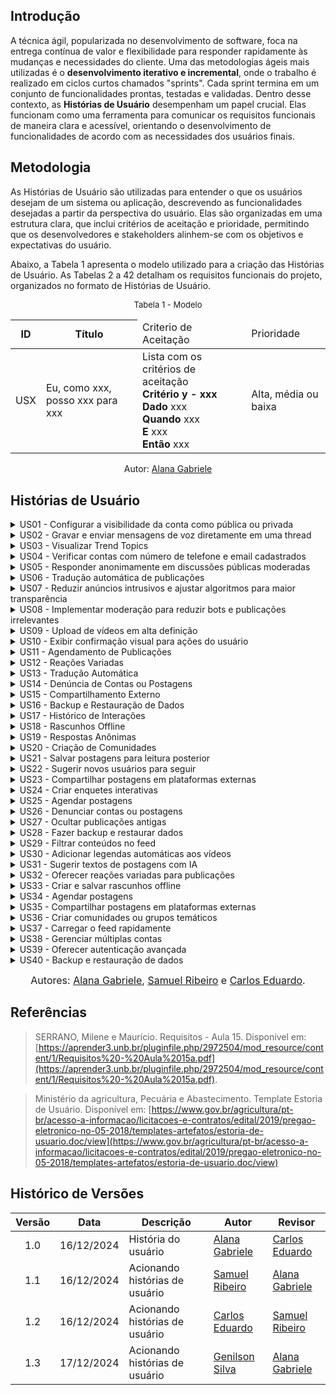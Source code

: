 ## Introdução

A técnica ágil, popularizada no desenvolvimento de software, foca na entrega contínua de valor e flexibilidade para responder rapidamente às mudanças e necessidades do cliente. Uma das metodologias ágeis mais utilizadas é o **desenvolvimento iterativo e incremental**, onde o trabalho é realizado em ciclos curtos chamados "sprints". Cada sprint termina em um conjunto de funcionalidades prontas, testadas e validadas. Dentro desse contexto, as **Histórias de Usuário** desempenham um papel crucial. Elas funcionam como uma ferramenta para comunicar os requisitos funcionais de maneira clara e acessível, orientando o desenvolvimento de funcionalidades de acordo com as necessidades dos usuários finais.

## Metodologia

As Histórias de Usuário são utilizadas para entender o que os usuários desejam de um sistema ou aplicação, descrevendo as funcionalidades desejadas a partir da perspectiva do usuário. Elas são organizadas em uma estrutura clara, que inclui critérios de aceitação e prioridade, permitindo que os desenvolvedores e stakeholders alinhem-se com os objetivos e expectativas do usuário.

Abaixo, a Tabela 1 apresenta o modelo utilizado para a criação das Histórias de Usuário. As Tabelas 2 a 42 detalham os requisitos funcionais do projeto, organizados no formato de Histórias de Usuário.

<font size="2"><p style="text-align: center">Tabela 1 - Modelo </p></font>

<table>
  <thead>
    <tr>
      <th>ID</th>
      <th>Título</th>
 <td>Criterio de Aceitação</td>
 <td>Prioridade</td>
    </tr>
  </thead>
  <tbody>
    <tr>
      <td>USX</td>
      <td>Eu, como xxx, posso xxx para xxx</td>
       <td> Lista com os critérios de aceitação <br>
       <b> Critério y - xxx </b> <br>
        <b>Dado</b> xxx <br>
         <b>Quando</b> xxx <br> 
         <b>E</b> xxx<br>
        <b> Então</b> xxx
      </td>
      <td>Alta, média ou baixa</td>
    </tr>
  </tbody>
</table>

<p style="text-align: center; font-size: 14px;">
    Autor: <a href="https://github.com/alanagabriele" target="_blank">Alana Gabriele</a>
  </p>

## Histórias de Usuário

<details>
  <summary>US01 - Configurar a visibilidade da conta como pública ou privada</summary>

  <div style="text-align: center;">
    <p><strong>Tabela 2 - Configurar visibilidade</strong></p>
  </div>

  <table>
    <thead>
      <tr>
        <th>ID</th>
        <th>Título</th>
        <th>Critérios de Aceitação</th>
        <th>Prioridade</th>
      </tr>
    </thead>
    <tbody>
      <tr>
        <td>US01</td>
        <td>Eu, como usuário, posso configurar a visibilidade da minha conta como pública ou privada para controlar quem pode ver minhas publicações.</td>
        <td>
          <b>Critério 1 - Configuração de Visibilidade</b> <br>
          <b>Dado</b> que sou um usuário, <br>
          <b>Quando</b> eu acessar as configurações da conta, <br>
          <b>E</b> selecionar a opção de visibilidade, <br>
          <b>Então</b> minha conta deve ser marcada como pública ou privada com base na minha escolha. <br><br>
          <b>Critério 2 - Indicação Visual</b> <br>
          <b>Dado</b> que a visibilidade da minha conta está configurada como privada, <br>
          <b>Quando</b> outro usuário tentar acessar meu perfil, <br>
          <b>Então</b> ele deve visualizar uma mensagem indicando que o perfil é privado.
        </td>
        <td></td>
      </tr>
    </tbody>
  </table>

  <p style="text-align: center;">Autor - <a href="https://github.com/alanagabriele">Alana Gabriele</a></p>

</details>

<details>
  <summary>US02 - Gravar e enviar mensagens de voz diretamente em uma thread</summary>

  <div style="text-align: center;">
    <p><strong>Tabela 3 - Mensagens de voz</strong></p>
  </div>

  <table>
    <thead>
      <tr>
        <th>ID</th>
        <th>Título</th>
        <th>Critérios de Aceitação</th>
        <th>Prioridade</th>
      </tr>
    </thead>
    <tbody>
      <tr>
        <td>US02</td>
        <td>Eu, como usuário, posso gravar e enviar mensagens de voz diretamente em uma postagem ou como resposta a um comentário para compartilhar ideias rapidamente.</td>
        <td>
          <b>Critério 1 - Gravação de Voz</b> <br>
          <b>Dado</b> que sou um usuário, <br>
          <b>Quando</b> eu acessar uma thread ou comentário, <br>
          <b>E</b> clicar no botão de gravação, <br>
          <b>Então</b> o sistema deve iniciar a gravação de uma mensagem de voz. <br><br>
          <b>Critério 2 - Envio de Voz</b> <br>
          <b>Dado</b> que gravei uma mensagem de voz, <br>
          <b>Quando</b> eu clicar no botão de envio, <br>
          <b>Então</b> a mensagem de voz deve ser anexada à postagem ou ao comentário correspondente.
        </td>
        <td></td>
      </tr>
    </tbody>
  </table>

  <p style="text-align: center;">Autor - <a href="https://github.com/alanagabriele">Alana Gabriele</a></p>

</details>

<details>
  <summary>US03 - Visualizar Trend Topics</summary>

  <div style="text-align: center;">
    <p><strong>Tabela 4 - Trend Topics</strong></p>
  </div>

  <table>
    <thead>
      <tr>
        <th>ID</th>
        <th>Título</th>
        <th>Critérios de Aceitação</th>
        <th>Prioridade</th>
      </tr>
    </thead>
    <tbody>
      <tr>
        <td>US03</td>
        <td>Eu, como usuário, posso visualizar os assuntos mais discutidos em uma lista de Trend Topics para identificar rapidamente tópicos populares.</td>
        <td>
          <b>Critério 1 - Exibição de Tendências</b> <br>
          <b>Dado</b> que existem tópicos populares no sistema, <br>
          <b>Quando</b> eu acessar a página inicial, <br>
          <b>Então</b> devo visualizar uma lista com os Trend Topics atualizados. <br><br>
          <b>Critério 2 - Atualização em Tempo Real</b> <br>
          <b>Dado</b> que um novo tópico se torna popular, <br>
          <b>Quando</b> ele atingir o volume necessário, <br>
          <b>Então</b> ele deve ser incluído automaticamente na lista de tendências.
        </td>
        <td></td>
      </tr>
    </tbody>
  </table>

  <p style="text-align: center;">Autor - <a href="https://github.com/alanagabriele">Alana Gabriele</a></p>

</details>

<details>
  <summary>US04 - Verificar contas com número de telefone e email cadastrados</summary>

  <div style="text-align: center;">
    <p><strong>Tabela 5 - Verificação de contas</strong></p>
  </div>

  <table>
    <thead>
      <tr>
        <th>ID</th>
        <th>Título</th>
        <th>Critérios de Aceitação</th>
        <th>Prioridade</th>
      </tr>
    </thead>
    <tbody>
      <tr>
        <td>US04</td>
        <td>Eu, como usuário, posso verificar minha conta com número de telefone e email cadastrados para aumentar a segurança do meu perfil.</td>
        <td>
          <b>Critério 1 - Verificação de Telefone</b> <br>
          <b>Dado</b> que sou um usuário, <br>
          <b>Quando</b> eu informar meu número de telefone, <br>
          <b>E</b> receber um código de verificação, <br>
          <b>Então</b> devo conseguir validar minha conta inserindo o código corretamente. <br><br>
          <b>Critério 2 - Verificação de Email</b> <br>
          <b>Dado</b> que sou um usuário, <br>
          <b>Quando</b> eu informar meu email, <br>
          <b>E</b> receber um código de verificação, <br>
          <b>Então</b> devo conseguir validar minha conta inserindo o código corretamente.
        </td>
        <td></td>
      </tr>
    </tbody>
  </table>

  <p style="text-align: center;">Autor - <a href="https://github.com/alanagabriele">Alana Gabriele</a></p>

</details>

<details>
  <summary>US05 - Responder anonimamente em discussões públicas moderadas</summary>

  <div style="text-align: center;">
    <p><strong>Tabela 6 - Respostas Anônimas</strong></p>
  </div>

  <table>
    <thead>
      <tr>
        <th>ID</th>
        <th>Título</th>
        <th>Critérios de Aceitação</th>
        <th>Prioridade</th>
      </tr>
    </thead>
    <tbody>
      <tr>
        <td>US05</td>
        <td>Eu, como usuário, posso responder anonimamente em discussões públicas moderadas para compartilhar opiniões sem revelar minha identidade.</td>
        <td>
          <b>Critério 1 - Resposta Anônima</b> <br>
          <b>Dado</b> que estou participando de uma discussão pública moderada, <br>
          <b>Quando</b> eu optar por responder anonimamente, <br>
          <b>Então</b> minha resposta deve ser exibida sem associar meu perfil ao conteúdo publicado. <br><br>
          <b>Critério 2 - Moderação de Respostas</b> <br>
          <b>Dado</b> que respondi anonimamente, <br>
          <b>Quando</b> minha resposta for publicada, <br>
          <b>Então</b> ela deve passar por moderação antes de ser exibida publicamente.
        </td>
        <td></td>
      </tr>
    </tbody>
  </table>

  <p style="text-align: center;">Autor - <a href="https://github.com/alanagabriele">Alana Gabriele</a></p>

</details>

<details>
  <summary>US06 - Tradução automática de publicações</summary>

  <div style="text-align: center;">
    <p><strong>Tabela 7 - Tradução Automática</strong></p>
  </div>

  <table>
    <thead>
      <tr>
        <th>ID</th>
        <th>Título</th>
        <th>Critérios de Aceitação</th>
        <th>Prioridade</th>
      </tr>
    </thead>
    <tbody>
      <tr>
        <td>US06</td>
        <td>Eu, como usuário, posso traduzir automaticamente publicações para meu idioma preferido para entender conteúdos em outros idiomas.</td>
        <td>
          <b>Critério 1 - Tradução Automática</b> <br>
          <b>Dado</b> que sou um usuário, <br>
          <b>Quando</b> eu acessar uma publicação em outro idioma, <br>
          <b>E</b> clicar no botão de traduzir, <br>
          <b>Então</b> o sistema deve exibir a publicação traduzida no idioma configurado.
        </td>
        <td></td>
      </tr>
    </tbody>
  </table>

  <p style="text-align: center;">Autor - <a href="https://github.com/alanagabriele">Alana Gabriele</a></p>

</details>

<details>
  <summary>US07 - Reduzir anúncios intrusivos e ajustar algoritmos para maior transparência</summary>

  <div style="text-align: center;">
    <p><strong>Tabela 8 - Anúncios e Algoritmos</strong></p>
  </div>

  <table>
    <thead>
      <tr>
        <th>ID</th>
        <th>Título</th>
        <th>Critérios de Aceitação</th>
        <th>Prioridade</th>
      </tr>
    </thead>
    <tbody>
      <tr>
        <td>US07</td>
        <td>Eu, como usuário, desejo que os anúncios sejam menos intrusivos e os algoritmos mais transparentes para melhorar minha experiência.</td>
        <td>
          <b>Critério 1 - Redução de Anúncios</b> <br>
          <b>Dado</b> que sou um usuário, <br>
          <b>Quando</b> eu navegar pelo feed, <br>
          <b>Então</b> devo visualizar anúncios em menor frequência e com menor impacto visual. <br><br>
          <b>Critério 2 - Algoritmos Transparentes</b> <br>
          <b>Dado</b> que sou um usuário, <br>
          <b>Quando</b> eu interagir com publicações, <br>
          <b>Então</b> devo ser informado de como minha interação influencia as recomendações futuras.
        </td>
        <td></td>
      </tr>
    </tbody>
  </table>

  <p style="text-align: center;">Autor - <a href="https://github.com/alanagabriele">Alana Gabriele</a></p>

</details>

<details>
  <summary>US08 - Implementar moderação para reduzir bots e publicações irrelevantes</summary>

  <div style="text-align: center;">
    <p><strong>Tabela 9 - Moderação de Bots e Conteúdo</strong></p>
  </div>

  <table>
    <thead>
      <tr>
        <th>ID</th>
        <th>Título</th>
        <th>Critérios de Aceitação</th>
        <th>Prioridade</th>
      </tr>
    </thead>
    <tbody>
      <tr>
        <td>US08</td>
        <td>Eu, como administrador, posso moderar publicações para reduzir bots e publicações irrelevantes.</td>
        <td>
          <b>Critério 1 - Detecção de Bots</b> <br>
          <b>Dado</b> que sou administrador, <br>
          <b>Quando</b> eu identificar contas com comportamento suspeito, <br>
          <b>Então</b> devo ter ferramentas para revisar e excluir essas contas. <br><br>
          <b>Critério 2 - Moderação de Conteúdo</b> <br>
          <b>Dado</b> que sou administrador, <br>
          <b>Quando</b> eu revisar publicações, <br>
          <b>Então</b> devo poder marcar conteúdos irrelevantes para remoção ou revisão.
        </td>
        <td></td>
      </tr>
    </tbody>
  </table>

  <p style="text-align: center;">Autor - <a href="https://github.com/alanagabriele">Alana Gabriele</a></p>

</details>

<details>
  <summary>US09 - Upload de vídeos em alta definição</summary>

  <div style="text-align: center;">
    <p><strong>Tabela 10 - Upload de Vídeos</strong></p>
  </div>

  <table>
    <thead>
      <tr>
        <th>ID</th>
        <th>Título</th>
        <th>Critérios de Aceitação</th>
        <th>Prioridade</th>
      </tr>
    </thead>
    <tbody>
      <tr>
        <td>US09</td>
        <td>Eu, como usuário, posso fazer upload de vídeos em alta definição para compartilhar conteúdos de qualidade.</td>
        <td>
          <b>Critério 1 - Upload de Vídeos</b> <br>
          <b>Dado</b> que sou um usuário, <br>
          <b>Quando</b> eu clicar no botão de upload de vídeo, <br>
          <b>Então</b> devo conseguir selecionar e enviar vídeos em alta definição para o sistema. <br><br>
          <b>Critério 2 - Qualidade do Vídeo</b> <br>
          <b>Dado</b> que enviei um vídeo, <br>
          <b>Quando</b> ele for reproduzido no sistema, <br>
          <b>Então</b> a qualidade original do vídeo deve ser mantida.
        </td>
        <td></td>
      </tr>
    </tbody>
  </table>

  <p style="text-align: center;">Autor - <a href="https://github.com/alanagabriele">Alana Gabriele</a></p>

</details>

<details>
  <summary>US10 - Exibir confirmação visual para ações do usuário</summary>

  <div style="text-align: center;">
    <p><strong>Tabela 11 - Confirmação Visual</strong></p>
  </div>

  <table>
    <thead>
      <tr>
        <th>ID</th>
        <th>Título</th>
        <th>Critérios de Aceitação</th>
        <th>Prioridade</th>
      </tr>
    </thead>
    <tbody>
      <tr>
        <td>US11</td>
        <td>Eu, como usuário, quero visualizar uma confirmação visual ao interagir com uma postagem para ter certeza de que minha ação foi concluída.</td>
        <td>
          <b>Critério 1 - Confirmação de Curtir</b> <br>
          <b>Dado</b> que sou um usuário, <br>
          <b>Quando</b> eu clicar no botão de curtir em uma publicação, <br>
          <b>Então</b> o sistema deve exibir uma animação de preenchimento do ícone de curtida. <br><br>
          <b>Critério 2 - Confirmação de Salvar</b> <br>
          <b>Dado</b> que sou um usuário, <br>
          <b>Quando</b> eu clicar no botão de salvar uma publicação, <br>
          <b>Então</b> o sistema deve exibir um alerta de sucesso informando que o conteúdo foi salvo. <br><br>
          <b>Critério 3 - Confirmação de Compartilhar</b> <br>
          <b>Dado</b> que sou um usuário, <br>
          <b>Quando</b> eu clicar no botão de compartilhar uma publicação, <br>
          <b>Então</b> o sistema deve exibir uma mensagem indicando que o link ou conteúdo foi copiado ou enviado.
        </td>
        <td></td>
      </tr>
    </tbody>
  </table>

  <p style="text-align: center;">Autor - <a href="https://github.com/alanagabriele">Alana Gabriele</a></p>

</details>

<details>
  <summary>US11 - Agendamento de Publicações</summary>

  <div style="text-align: center;">
    <p><strong>Tabela 12 - Agendamento de Publicações</strong></p>
  </div>

  <table>
    <thead>
      <tr>
        <th>ID</th>
        <th>Título</th>
        <th>Critérios de Aceitação</th>
        <th>Prioridade</th>
      </tr>
    </thead>
    <tbody>
      <tr>
        <td>RF01</td>
        <td>Eu, como usuário, posso agendar publicações para horários futuros.</td>
        <td>
          <b>Critério 1 - Agendamento de Publicações</b> <br>
          <b>Dado</b> que sou um usuário, <br>
          <b>Quando</b> eu criar uma postagem e escolher uma data e horário futuros, <br>
          <b>Então</b> o sistema deve agendar a publicação.
        </td>
        <td></td>
      </tr>
    </tbody>
  </table>

  <p style="text-align: center;">Autor - <a href="https://github.com/SamuelRicosta" target="_blank">Samuel Ribeiro </a></p>

</details>

<details>
  <summary>US12 - Reações Variadas</summary>

  <div style="text-align: center;">
    <p><strong>Tabela 13 - Reações Variadas</strong></p>
  </div>

  <table>
    <thead>
      <tr>
        <th>ID</th>
        <th>Título</th>
        <th>Critérios de Aceitação</th>
        <th>Prioridade</th>
      </tr>
    </thead>
    <tbody>
      <tr>
        <td>RF02</td>
        <td>Eu, como usuário, posso reagir às publicações com opções variadas além de "curtir".</td>
        <td>
          <b>Critério 1 - Reações Variadas</b> <br>
          <b>Dado</b> que sou um usuário, <br>
          <b>Quando</b> eu visualizar uma publicação, <br>
          <b>Então</b> devo poder escolher entre várias opções de reação (ex.: "adorar", "haha").
        </td>
        <td></td>
      </tr>
    </tbody>
  </table>

  <p style="text-align: center;">Autor - <a href="https://github.com/SamuelRicosta" target="_blank">Samuel Ribeiro </a></p>

</details>

<details>
  <summary>US13 - Tradução Automática</summary>

  <div style="text-align: center;">
    <p><strong>Tabela 14 - Tradução Automática</strong></p>
  </div>

  <table>
    <thead>
      <tr>
        <th>ID</th>
        <th>Título</th>
        <th>Critérios de Aceitação</th>
        <th>Prioridade</th>
      </tr>
    </thead>
    <tbody>
      <tr>
        <td>US13</td>
        <td>Eu, como usuário, posso traduzir automaticamente publicações para meu idioma preferido.</td>
        <td>
          <b>Critério 1 - Tradução Automática</b> <br>
          <b>Dado</b> que sou um usuário, <br>
          <b>Quando</b> eu visualizar uma publicação em outro idioma, <br>
          <b>Então</b> devo poder traduzir para meu idioma preferido.
        </td>
        <td></td>
      </tr>
    </tbody>
  </table>

  <p style="text-align: center;">Autor - <a href="https://github.com/SamuelRicosta" target="_blank">Samuel Ribeiro </a></p>

</details>

<details>
  <summary>US14 - Denúncia de Contas ou Postagens</summary>

  <div style="text-align: center;">
    <p><strong>Tabela 15 - Denúncia de Contas ou Postagens</strong></p>
  </div>

  <table>
    <thead>
      <tr>
        <th>ID</th>
        <th>Título</th>
        <th>Critérios de Aceitação</th>
        <th>Prioridade</th>
      </tr>
    </thead>
    <tbody>
      <tr>
        <td>US14</td>
        <td>Eu, como usuário, posso denunciar contas ou postagens que violem as regras da plataforma.</td>
        <td>
          <b>Critério 1 - Denúncia de Postagens</b> <br>
          <b>Dado</b> que sou um usuário, <br>
          <b>Quando</b> eu visualizar uma publicação inadequada, <br>
          <b>Então</b> devo poder denunciá-la.
        </td>
        <td>Alta</td>
      </tr>
      <tr>
        <td></td>
        <td>Critério 2 - Denúncia de Contas</td>
        <td>
          <b>Dado</b> que sou um usuário, <br>
          <b>Quando</b> acessar um perfil inadequado, <br>
          <b>Então</b> devo poder denunciá-lo.
        </td>
        <td></td>
      </tr>
    </tbody>
  </table>

  <p style="text-align: center;">Autor - <a href="https://github.com/SamuelRicosta" target="_blank">Samuel Ribeiro </a></p>

</details>

<details>
  <summary>US15 - Compartilhamento Externo</summary>

  <div style="text-align: center;">
    <p><strong>Tabela 16 - Compartilhamento Externo</strong></p>
  </div>

  <table>
    <thead>
      <tr>
        <th>ID</th>
        <th>Título</th>
        <th>Critérios de Aceitação</th>
        <th>Prioridade</th>
      </tr>
    </thead>
    <tbody>
      <tr>
        <td>US15</td>
        <td>Eu, como usuário, posso compartilhar postagens diretamente em plataformas externas.</td>
        <td>
          <b>Critério 1 - Compartilhamento Externo</b> <br>
          <b>Dado</b> que sou um usuário, <br>
          <b>Quando</b> eu clicar para compartilhar uma postagem, <br>
          <b>Então</b> devo ver opções de plataformas externas.
        </td>
        <td></td>
      </tr>
    </tbody>
  </table>

  <p style="text-align: center;">Autor - <a href="https://github.com/SamuelRicosta" target="_blank">Samuel Ribeiro </a></p>

</details>

<details>
  <summary>US16 - Backup e Restauração de Dados</summary>

  <div style="text-align: center;">
    <p><strong>Tabela 17 - Backup e Restauração de Dados</strong></p>
  </div>

  <table>
    <thead>
      <tr>
        <th>ID</th>
        <th>Título</th>
        <th>Critérios de Aceitação</th>
        <th>Prioridade</th>
      </tr>
    </thead>
    <tbody>
      <tr>
        <td>US16</td>
        <td>Eu, como usuário, posso fazer backup e restaurar meus dados (postagens e configurações).</td>
        <td>
          <b>Critério 1 - Backup de Dados</b> <br>
          <b>Dado</b> que sou um usuário, <br>
          <b>Quando</b> eu acessar as configurações, <br>
          <b>Então</b> devo poder criar um backup.
        </td>
        <td></td>
      </tr>
      <tr>
        <td></td>
        <td>Critério 2 - Restauração de Dados</td>
        <td>
          <b>Dado</b> que sou um usuário, <br>
          <b>Quando</b> acessar as configurações, <br>
          <b>Então</b> devo restaurar o backup.
        </td>
        <td></td>
      </tr>
    </tbody>
  </table>

  <p style="text-align: center;">Autor - <a href="https://github.com/SamuelRicosta" target="_blank">Samuel Ribeiro </a></p>

</details>

<details>
  <summary>US17 - Histórico de Interações</summary>

  <div style="text-align: center;">
    <p><strong>Tabela 18 - Histórico de Interações</strong></p>
  </div>

  <table>
    <thead>
      <tr>
        <th>ID</th>
        <th>Título</th>
        <th>Critérios de Aceitação</th>
        <th>Prioridade</th>
      </tr>
    </thead>
    <tbody>
      <tr>
        <td>US17</td>
        <td>Eu, como usuário, posso visualizar o histórico de interações com outros usuários.</td>
        <td>
          <b>Critério 1 - Histórico de Interações</b> <br>
          <b>Dado</b> que sou um usuário, <br>
          <b>Quando</b> eu acessar meu perfil, <br>
          <b>Então</b> devo poder ver o histórico de interações (mensagens, comentários, likes).
        </td>
        <td></td>
      </tr>
    </tbody>
  </table>

  <p style="text-align: center;">Autor - <a href="https://github.com/SamuelRicosta" target="_blank">Samuel Ribeiro </a></p>

</details>

<details>
  <summary>US18 - Rascunhos Offline</summary>

  <div style="text-align: center;">
    <p><strong>Tabela 19 - Rascunhos Offline</strong></p>
  </div>

  <table>
    <thead>
      <tr>
        <th>ID</th>
        <th>Título</th>
        <th>Critérios de Aceitação</th>
        <th>Prioridade</th>
      </tr>
    </thead>
    <tbody>
      <tr>
        <td>US18</td>
        <td>Eu, como usuário, posso criar e salvar rascunhos de postagens offline.</td>
        <td>
          <b>Critério 1 - Rascunhos Offline</b> <br>
          <b>Dado</b> que sou um usuário,<br> 
          <b>Quando</b> estiver offline, <br>
          <b>Então</b> devo criar e salvar rascunhos que poderão ser publicados quando online.
        </td>
        <td></td>
      </tr>
    </tbody>
  </table>

  <p style="text-align: center;">Autor - <a href="https://github.com/SamuelRicosta" target="_blank">Samuel Ribeiro </a></p>

</details>

<details>
  <summary>US19 - Respostas Anônimas</summary>

  <div style="text-align: center;">
    <p><strong>Tabela 20 - Respostas Anônimas</strong></p>
  </div>

  <table>
    <thead>
      <tr>
        <th>ID</th>
        <th>Título</th>
        <th>Critérios de Aceitação</th>
        <th>Prioridade</th>
      </tr>
    </thead>
    <tbody>
      <tr>
        <td>US19</td>
        <td>Eu, como usuário, posso responder anonimamente em discussões públicas moderadas.</td>
        <td>
          <b>Critério 1 - Respostas Anônimas</b> <br>
          <b>Dado</b> que sou um usuário,<br> 
          <b>Quando</b> estiver em uma discussão pública,<br> 
          <b>Então</b> devo responder anonimamente, visível apenas para moderadores.
        </td>
        <td></td>
      </tr>
    </tbody>
  </table>

  <p style="text-align: center;">Autor - <a href="https://github.com/SamuelRicosta" target="_blank">Samuel Ribeiro </a></p>

</details>

<details>
  <summary>US20 - Criação de Comunidades</summary>

  <div style="text-align: center;">
    <p><strong>Tabela 21 - Criação de Comunidades</strong></p>
  </div>

  <table>
    <thead>
      <tr>
        <th>ID</th>
        <th>Título</th>
        <th>Critérios de Aceitação</th>
        <th>Prioridade</th>
      </tr>
    </thead>
    <tbody>
      <tr>
        <td>US20</td>
        <td>Eu, como usuário, posso criar comunidades ou grupos temáticos dentro da plataforma.</td>
        <td>
          <b>Critério 1 - Criação de Comunidades</b> <br>
          <b>Dado</b> que sou um usuário,<br> 
          <b>Quando</b> desejar criar um grupo,<br> 
          <b>Então</b> devo configurar nome, descrição e regras da comunidade.
        </td>
        <td></td>
      </tr>
    </tbody>
  </table>

  <p style="text-align: center;">Autor - <a href="https://github.com/SamuelRicosta" target="_blank">Samuel Ribeiro </a></p>

</details>

<details>
  <summary>US21 - Salvar postagens para leitura posterior</summary>

  <div style="text-align: center;">
    <p><strong>Tabela 22 - Salvar postagens</strong></p>
  </div>

  <table>
    <thead>
      <tr>
        <th>ID</th>
        <th>Título</th>
        <th>Critérios de Aceitação</th>
        <th>Prioridade</th>
      </tr>
    </thead>
    <tbody>
      <tr>
        <td>US21</td>
        <td>Eu, como usuário, posso salvar postagens para leitura posterior em uma seção específica do meu perfil, para facilitar o acesso a conteúdos importantes.</td>
        <td>
          <b>Critério 1 - Botão de Salvar</b> <br>
          <b>Dado</b> que sou um usuário visualizando uma postagem, <br>
          <b>Quando</b> eu clicar no botão "Salvar", <br>
          <b>Então</b> a postagem deve ser adicionada à seção de "Salvos" no meu perfil. <br><br>
          <b>Critério 2 - Listagem no Perfil</b> <br>
          <b>Dado</b> que sou um usuário acessando a seção "Salvos", <br>
          <b>Quando</b> eu visualizar a lista, <br>
          <b>Então</b> todas as postagens salvas devem ser exibidas em ordem cronológica.
        </td>
        <td></td>
      </tr>
    </tbody>
  </table>

  <p style="text-align: center;">Autor - <a href="https://github.com/dudupaz">Carlos Eduardo</a></p>

</details>

<details>
  <summary>US22 - Sugerir novos usuários para seguir</summary>

  <div style="text-align: center;">
    <p><strong>Tabela 23 - Sugerir novos usuários</strong></p>
  </div>

  <table>
    <thead>
      <tr>
        <th>ID</th>
        <th>Título</th>
        <th>Critérios de Aceitação</th>
        <th>Prioridade</th>
      </tr>
    </thead>
    <tbody>
      <tr>
        <td>US22</td>
        <td>Eu, como usuário, desejo receber sugestões de novos usuários para seguir, baseadas nos meus interesses e interações, para expandir minha rede.</td>
        <td>
          <b>Critério 1 - Sugestões Personalizadas</b> <br>
          <b>Dado</b> que sou um usuário autenticado, <br>
          <b>Quando</b> acessar a aba de sugestões, <br>
          <b>Então</b> devo ver uma lista de usuários recomendados baseada nos meus interesses. <br><br>
          <b>Critério 2 - Interação com Sugestões</b> <br>
          <b>Dado</b> que estou visualizando as sugestões, <br>
          <b>Quando</b> clicar em "Seguir", <br>
          <b>Então</b> o usuário selecionado deve ser adicionado à minha lista de seguidos.
        </td>
        <td></td>
      </tr>
    </tbody>
  </table>

  <p style="text-align: center;">Autor - <a href="https://github.com/dudupaz">Carlos Eduardo</a></p>

</details>

<details>
  <summary>US23 - Compartilhar postagens em plataformas externas</summary>

  <div style="text-align: center;">
    <p><strong>Tabela 24 - Compartilhar postagens</strong></p>
  </div>

  <table>
    <thead>
      <tr>
        <th>ID</th>
        <th>Título</th>
        <th>Critérios de Aceitação</th>
        <th>Prioridade</th>
      </tr>
    </thead>
    <tbody>
      <tr>
        <td>US23</td>
        <td>Eu, como usuário, posso compartilhar postagens diretamente em plataformas externas, para aumentar o alcance do conteúdo.</td>
        <td>
          <b>Critério 1 - Opção de Compartilhar</b> <br>
          <b>Dado</b> que sou um usuário visualizando uma postagem, <br>
          <b>Quando</b> clicar no botão "Compartilhar", <br>
          <b>Então</b> deve abrir uma lista de plataformas externas disponíveis. <br><br>
          <b>Critério 2 - Confirmação de Compartilhamento</b> <br>
          <b>Dado</b> que selecionei uma plataforma externa, <br>
          <b>Quando</b> confirmar o compartilhamento, <br>
          <b>Então</b> o conteúdo deve ser publicado na plataforma selecionada.
        </td>
        <td></td>
      </tr>
    </tbody>
  </table>

  <p style="text-align: center;">Autor - <a href="https://github.com/dudupaz">Carlos Eduardo</a></p>

</details>

<details>
  <summary>US24 - Criar enquetes interativas</summary>

  <div style="text-align: center;">
    <p><strong>Tabela 25 - Criar enquetes</strong></p>
  </div>

  <table>
    <thead>
      <tr>
        <th>ID</th>
        <th>Título</th>
        <th>Critérios de Aceitação</th>
        <th>Prioridade</th>
      </tr>
    </thead>
    <tbody>
      <tr>
        <td>US24</td>
        <td>Eu, como usuário, posso criar enquetes interativas em minhas postagens, para engajar minha audiência.</td>
        <td>
          <b>Critério 1 - Formulário de Enquete</b> <br>
          <b>Dado</b> que sou um usuário autenticado, <br>
          <b>Quando</b> criar uma nova postagem, <br>
          <b>Então</b> devo ter a opção de adicionar uma enquete com no máximo 4 opções de resposta. <br><br>
          <b>Critério 2 - Resultados em Tempo Real</b> <br>
          <b>Dado</b> que uma enquete foi publicada, <br>
          <b>Quando</b> outros usuários votarem, <br>
          <b>Então</b> os resultados devem ser atualizados em tempo real.
        </td>
        <td></td>
      </tr>
    </tbody>
  </table>

  <p style="text-align: center;">Autor - <a href="https://github.com/dudupaz">Carlos Eduardo</a></p>

</details>

<details>
  <summary>US25 - Agendar postagens</summary>

  <div style="text-align: center;">
    <p><strong>Tabela 26 - Agendar postagens</strong></p>
  </div>

  <table>
    <thead>
      <tr>
        <th>ID</th>
        <th>Título</th>
        <th>Critérios de Aceitação</th>
        <th>Prioridade</th>
      </tr>
    </thead>
    <tbody>
      <tr>
        <td>US25</td>
        <td>Eu, como usuário, posso agendar postagens para horários específicos, para otimizar a visibilidade do conteúdo.</td>
        <td>
          <b>Critério 1 - Escolha de Data e Hora</b> <br>
          <b>Dado</b> que sou um usuário autenticado, <br>
          <b>Quando</b> criar uma postagem, <br>
          <b>Então</b> devo ter a opção de selecionar a data e hora para publicação. <br><br>
          <b>Critério 2 - Publicação Automática</b> <br>
          <b>Dado</b> que uma postagem foi agendada, <br>
          <b>Quando</b> o horário agendado chegar, <br>
          <b>Então</b> a postagem deve ser publicada automaticamente.
        </td>
        <td></td>
      </tr>
    </tbody>
  </table>

  <p style="text-align: center;">Autor - <a href="https://github.com/dudupaz">Carlos Eduardo</a></p>

</details>

<details>
  <summary>US26 - Denunciar contas ou postagens</summary>

  <div style="text-align: center;">
    <p><strong>Tabela 27 - Denunciar contas ou postagens</strong></p>
  </div>

  <table>
    <thead>
      <tr>
        <th>ID</th>
        <th>Título</th>
        <th>Critérios de Aceitação</th>
        <th>Prioridade</th>
      </tr>
    </thead>
    <tbody>
      <tr>
        <td>US26</td>
        <td>Eu, como usuário, posso denunciar contas ou postagens que violem as regras da comunidade, para melhorar a segurança da plataforma.</td>
        <td>
          <b>Critério 1 - Opção de Denúncia</b> <br>
          <b>Dado</b> que estou visualizando uma postagem ou perfil, <br>
          <b>Quando</b> clicar no botão "Denunciar", <br>
          <b>Então</b> devo ver uma lista de motivos predefinidos para a denúncia. <br><br>
          <b>Critério 2 - Confirmação de Denúncia</b> <br>
          <b>Dado</b> que selecionei um motivo, <br>
          <b>Quando</b> confirmar a denúncia, <br>
          <b>Então</b> o sistema deve registrar a denúncia e exibir uma mensagem de confirmação.
        </td>
        <td></td>
      </tr>
    </tbody>
  </table>

  <p style="text-align: center;">Autor - <a href="https://github.com/dudupaz">Carlos Eduardo</a></p>

</details>

<details>
  <summary>US27 - Ocultar publicações antigas</summary>

  <div style="text-align: center;">
    <p><strong>Tabela 28 - Ocultar publicações antigas</strong></p>
  </div>

  <table>
    <thead>
      <tr>
        <th>ID</th>
        <th>Título</th>
        <th>Critérios de Aceitação</th>
        <th>Prioridade</th>
      </tr>
    </thead>
    <tbody>
      <tr>
        <td>US27</td>
        <td>Eu, como usuário, posso ocultar publicações antigas do meu perfil sem precisar excluí-las, para manter a privacidade.</td>
        <td>
          <b>Critério 1 - Opção de Ocultar</b> <br>
          <b>Dado</b> que sou um usuário autenticado, <br>
          <b>Quando</b> acessar minhas publicações antigas, <br>
          <b>Então</b> devo ter a opção de ocultar uma publicação. <br><br>
          <b>Critério 2 - Visualização Privada</b> <br>
          <b>Dado</b> que uma publicação está oculta, <br>
          <b>Quando</b> acessar meu perfil, <br>
          <b>Então</b> somente eu devo conseguir visualizar essa publicação.
        </td>
        <td></td>
      </tr>
    </tbody>
  </table>

  <p style="text-align: center;">Autor - <a href="https://github.com/dudupaz">Carlos Eduardo</a></p>

</details>

<details>
  <summary>US28 - Fazer backup e restaurar dados</summary>

  <div style="text-align: center;">
    <p><strong>Tabela 29 - Fazer backup e restaurar dados</strong></p>
  </div>

  <table>
    <thead>
      <tr>
        <th>ID</th>
        <th>Título</th>
        <th>Critérios de Aceitação</th>
        <th>Prioridade</th>
      </tr>
    </thead>
    <tbody>
      <tr>
        <td>US28</td>
        <td>Eu, como usuário, posso fazer backup e restaurar meus dados, como postagens e configurações, para evitar perda de informações importantes.</td>
        <td>
          <b>Critério 1 - Backup Manual</b> <br>
          <b>Dado</b> que sou um usuário autenticado, <br>
          <b>Quando</b> acessar as configurações, <br>
          <b>Então</b> devo ter a opção de gerar um backup dos meus dados. <br><br>
          <b>Critério 2 - Restauração de Dados</b> <br>
          <b>Dado</b> que tenho um arquivo de backup, <br>
          <b>Quando</b> acessar a opção de restaurar dados, <br>
          <b>Então</b> o sistema deve restaurar minhas postagens e configurações com sucesso.
        </td>
        <td></td>
      </tr>
    </tbody>
  </table>

  <p style="text-align: center;">Autor - <a href="https://github.com/dudupaz">Carlos Eduardo</a></p>

</details>

<details>
  <summary>US29 - Filtrar conteúdos no feed</summary>

  <div style="text-align: center;">
    <p><strong>Tabela 30 - Filtrar conteúdos</strong></p>
  </div>

  <table>
    <thead>
      <tr>
        <th>ID</th>
        <th>Título</th>
        <th>Critérios de Aceitação</th>
        <th>Prioridade</th>
      </tr>
    </thead>
    <tbody>
      <tr>
        <td>US29</td>
        <td>Eu, como usuário, posso filtrar conteúdos no feed com base em categorias específicas, para visualizar apenas o que for relevante para mim.</td>
        <td>
          <b>Critério 1 - Opção de Filtro</b> <br>
          <b>Dado</b> que sou um usuário autenticado, <br>
          <b>Quando</b> acessar meu feed, <br>
          <b>Então</b> devo ter a opção de selecionar categorias específicas para filtrar os conteúdos exibidos. <br><br>
          <b>Critério 2 - Atualização em Tempo Real</b> <br>
          <b>Dado</b> que um filtro foi aplicado, <br>
          <b>Quando</b> novos conteúdos forem carregados, <br>
          <b>Então</b> apenas os conteúdos que atendem ao filtro devem ser exibidos.
        </td>
        <td></td>
      </tr>
    </tbody>
  </table>

  <p style="text-align: center;">Autor - <a href="https://github.com/dudupaz">Carlos Eduardo</a></p>

</details>

<details>
  <summary>US30 - Adicionar legendas automáticas aos vídeos</summary>

  <div style="text-align: center;">
    <p><strong>Tabela 31 - Adicionar legendas automáticas</strong></p>
  </div>

  <table>
    <thead>
      <tr>
        <th>ID</th>
        <th>Título</th>
        <th>Critérios de Aceitação</th>
        <th>Prioridade</th>
      </tr>
    </thead>
    <tbody>
      <tr>
        <td>US30</td>
        <td>Eu, como usuário, posso adicionar legendas automáticas aos vídeos que envio, com suporte para múltiplos idiomas, para torná-los acessíveis.</td>
        <td>
          <b>Critério 1 - Geração Automática</b> <br>
          <b>Dado</b> que sou um usuário autenticado, <br>
          <b>Quando</b> enviar um vídeo, <br>
          <b>Então</b> devo ter a opção de gerar legendas automáticas com suporte a múltiplos idiomas. <br><br>
          <b>Critério 2 - Editar Legendas</b> <br>
          <b>Dado</b> que as legendas foram geradas, <br>
          <b>Quando</b> acessar a opção de edição, <br>
          <b>Então</b> devo poder corrigir ou ajustar o texto gerado automaticamente.
        </td>
        <td></td>
      </tr>
    </tbody>
  </table>

  <p style="text-align: center;">Autor - <a href="https://github.com/dudupaz">Carlos Eduardo</a></p>

</details>

<details>
  <summary>US31 - Sugerir textos de postagens com IA</summary>

  <div style="text-align: center;">
    <p><strong>Tabela 31 - Sugerir textos de postagens com IA</strong></p>
  </div>

  <table>
    <thead>
      <tr>
        <th>ID</th>
        <th>Título</th>
        <th>Critérios de Aceitação</th>
        <th>Prioridade</th>
      </tr>
    </thead>
    <tbody>
      <tr>
        <td>US31</td>
        <td>Eu, como usuário, posso receber sugestões automáticas de textos ao criar postagens, com base em palavras-chave fornecidas, para facilitar a criação.</td>
        <td>
          <b>Critério 1 - Sugestão Automática</b> <br>
          <b>Dado</b> que sou um usuário autenticado, <br>
          <b>Quando</b> começar a criar uma postagem e fornecer palavras-chave, <br>
          <b>Então</b> o sistema deve sugerir textos relevantes gerados por IA. <br><br>
          <b>Critério 2 - Ajuste Manual</b> <br>
          <b>Dado</b> que o texto foi sugerido, <br>
          <b>Quando</b> desejar ajustar o conteúdo, <br>
          <b>Então</b> devo ser capaz de editar ou complementar o texto.
        </td>
        <td></td>
      </tr>
    </tbody>
  </table>

  <p style="text-align: center;">Autor - <a href="https://github.com/GenilsonJrs">Genilson Silva</a></p>
</details>

<details>
  <summary>US32 - Oferecer reações variadas para publicações</summary>

  <div style="text-align: center;">
    <p><strong>Tabela 32 - Reações variadas para publicações</strong></p>
  </div>

  <table>
    <thead>
      <tr>
        <th>ID</th>
        <th>Título</th>
        <th>Critérios de Aceitação</th>
        <th>Prioridade</th>
      </tr>
    </thead>
    <tbody>
      <tr>
        <td>US32</td>
        <td>Eu, como usuário, posso usar reações variadas (além de curtir) para expressar minhas emoções em publicações.</td>
        <td>
          <b>Critério 1 - Tipos de Reação</b> <br>
          <b>Dado</b> que sou um usuário autenticado, <br>
          <b>Quando</b> visualizar uma postagem, <br>
          <b>Então</b> devo ter opções como "curtir", "adorar", "surpreso" e outras reações. <br><br>
          <b>Critério 2 - Alterar Reação</b> <br>
          <b>Dado</b> que já reagi a uma publicação, <br>
          <b>Quando</b> quiser modificar minha reação, <br>
          <b>Então</b> devo conseguir substituir a reação anterior.
        </td>
        <td></td>
      </tr>
    </tbody>
  </table>

  <p style="text-align: center;">Autor - <a href="https://github.com/GenilsonJrs">Genilson Silva</a></p>
</details>

<details>
  <summary>US33 - Criar e salvar rascunhos offline</summary>

  <div style="text-align: center;">
    <p><strong>Tabela 33 - Criar e salvar rascunhos offline</strong></p>
  </div>

  <table>
    <thead>
      <tr>
        <th>ID</th>
        <th>Título</th>
        <th>Critérios de Aceitação</th>
        <th>Prioridade</th>
      </tr>
    </thead>
    <tbody>
      <tr>
        <td>US33</td>
        <td>Eu, como usuário, posso criar e salvar rascunhos de postagens mesmo sem conexão com a internet.</td>
        <td>
          <b>Critério 1 - Salvar Offline</b> <br>
          <b>Dado</b> que estou sem conexão, <br>
          <b>Quando</b> criar um rascunho, <br>
          <b>Então</b> o sistema deve salvar o conteúdo localmente. <br><br>
          <b>Critério 2 - Publicar ao Reconectar</b> <br>
          <b>Dado</b> que um rascunho foi salvo offline, <br>
          <b>Quando</b> houver conexão, <br>
          <b>Então</b> devo poder publicá-lo diretamente.
        </td>
        <td></td>
      </tr>
    </tbody>
  </table>

  <p style="text-align: center;">Autor - <a href="https://github.com/GenilsonJrs">Genilson Silva</a></p>
</details>

<details>
  <summary>US34 - Agendar postagens</summary>

  <div style="text-align: center;">
    <p><strong>Tabela 34 - Agendar postagens</strong></p>
  </div>

  <table>
    <thead>
      <tr>
        <th>ID</th>
        <th>Título</th>
        <th>Critérios de Aceitação</th>
        <th>Prioridade</th>
      </tr>
    </thead>
    <tbody>
      <tr>
        <td>US34</td>
        <td>Eu, como usuário, posso agendar postagens para horários específicos no futuro.</td>
        <td>
          <b>Critério 1 - Definir Horário</b> <br>
          <b>Dado</b> que estou criando uma postagem, <br>
          <b>Quando</b> acessar a opção de agendamento, <br>
          <b>Então</b> devo poder escolher uma data e horário específicos para a publicação. <br><br>
          <b>Critério 2 - Gerenciar Agendamentos</b> <br>
          <b>Dado</b> que agendei uma postagem, <br>
          <b>Quando</b> acessar a lista de agendamentos, <br>
          <b>Então</b> devo poder editar ou cancelar o agendamento.
        </td>
        <td></td>
      </tr>
    </tbody>
  </table>

  <p style="text-align: center;">Autor - <a href="https://github.com/GenilsonJrs">Genilson Silva</a></p>
</details>

<details>
  <summary>US35 - Compartilhar postagens em plataformas externas</summary>

  <div style="text-align: center;">
    <p><strong>Tabela 35 - Compartilhar postagens externamente</strong></p>
  </div>

  <table>
    <thead>
      <tr>
        <th>ID</th>
        <th>Título</th>
        <th>Critérios de Aceitação</th>
        <th>Prioridade</th>
      </tr>
    </thead>
    <tbody>
      <tr>
        <td>US35</td>
        <td>Eu, como usuário, posso compartilhar postagens diretamente em plataformas externas para ampliar seu alcance.</td>
        <td>
          <b>Critério 1 - Compartilhamento</b> <br>
          <b>Dado</b> que estou visualizando uma postagem, <br>
          <b>Quando</b> selecionar a opção de compartilhamento, <br>
          <b>Então</b> devo poder enviá-la para redes externas como Instagram, Facebook ou WhatsApp. <br><br>
          <b>Critério 2 - Personalizar Compartilhamento</b> <br>
          <b>Dado</b> que escolhi uma plataforma, <br>
          <b>Quando</b> quiser adicionar um comentário antes de compartilhar, <br>
          <b>Então</b> devo poder incluir texto adicional.
        </td>
        <td></td>
      </tr>
    </tbody>
  </table>

  <p style="text-align: center;">Autor - <a href="https://github.com/GenilsonJrs">Genilson Silva</a></p>
</details>

<details>
  <summary>US36 - Criar comunidades ou grupos temáticos</summary>

  <div style="text-align: center;">
    <p><strong>Tabela 36 - Criar comunidades ou grupos temáticos</strong></p>
  </div>

  <table>
    <thead>
      <tr>
        <th>ID</th>
        <th>Título</th>
        <th>Critérios de Aceitação</th>
        <th>Prioridade</th>
      </tr>
    </thead>
    <tbody>
      <tr>
        <td>US36</td>
        <td>Eu, como usuário, posso criar comunidades ou grupos temáticos dentro da plataforma para compartilhar conteúdos específicos.</td>
        <td>
          <b>Critério 1 - Criação de Comunidades</b> <br>
          <b>Dado</b> que sou um usuário autenticado, <br>
          <b>Quando</b> acessar a opção de criar comunidades, <br>
          <b>Então</b> devo poder definir um nome, descrição e regras do grupo. <br><br>
          <b>Critério 2 - Gerenciamento de Membros</b> <br>
          <b>Dado</b> que criei uma comunidade, <br>
          <b>Quando</b> gerenciar membros, <br>
          <b>Então</b> devo poder aceitar, remover ou banir usuários.
        </td>
        <td></td>
      </tr>
    </tbody>
  </table>

  <p style="text-align: center;">Autor - <a href="https://github.com/GenilsonJrs">Genilson Silva</a></p>
</details>

<details>
  <summary>US37 - Carregar o feed rapidamente</summary>

  <div style="text-align: center;">
    <p><strong>Tabela 37 - Carregar o feed rapidamente</strong></p>
  </div>

  <table>
    <thead>
      <tr>
        <th>ID</th>
        <th>Título</th>
        <th>Critérios de Aceitação</th>
        <th>Prioridade</th>
      </tr>
    </thead>
    <tbody>
      <tr>
        <td>US37</td>
        <td>Eu, como usuário, posso visualizar o feed carregando rapidamente, mesmo com um grande volume de conteúdo.</td>
        <td>
          <b>Critério 1 - Carregamento Eficiente</b> <br>
          <b>Dado</b> que sou um usuário autenticado, <br>
          <b>Quando</b> acessar o feed, <br>
          <b>Então</b> o sistema deve carregar as postagens em menos de 2 segundos. <br><br>
          <b>Critério 2 - Paginação ou Scroll Progressivo</b> <br>
          <b>Dado</b> que estou navegando pelo feed, <br>
          <b>Quando</b> rolar a página, <br>
          <b>Então</b> novos conteúdos devem ser carregados progressivamente.
        </td>
        <td></td>
      </tr>
    </tbody>
  </table>

  <p style="text-align: center;">Autor - <a href="https://github.com/GenilsonJrs">Genilson Silva</a></p>
</details>

<details>
  <summary>US38 - Gerenciar múltiplas contas</summary>

  <div style="text-align: center;">
    <p><strong>Tabela 38 - Gerenciar múltiplas contas</strong></p>
  </div>

  <table>
    <thead>
      <tr>
        <th>ID</th>
        <th>Título</th>
        <th>Critérios de Aceitação</th>
        <th>Prioridade</th>
      </tr>
    </thead>
    <tbody>
      <tr>
        <td>US38</td>
        <td>Eu, como usuário, posso gerenciar múltiplas contas no mesmo aplicativo para alternar entre perfis facilmente.</td>
        <td>
          <b>Critério 1 - Adicionar Contas</b> <br>
          <b>Dado</b> que sou um usuário autenticado, <br>
          <b>Quando</b> acessar a seção de contas, <br>
          <b>Então</b> devo poder adicionar várias contas com login individual. <br><br>
          <b>Critério 2 - Alternar Contas</b> <br>
          <b>Dado</b> que adicionei múltiplas contas, <br>
          <b>Quando</b> quiser alternar, <br>
          <b>Então</b> devo poder mudar de conta com um único clique.
        </td>
        <td></td>
      </tr>
    </tbody>
  </table>

  <p style="text-align: center;">Autor - <a href="https://github.com/GenilsonJrs">Genilson Silva</a></p>
</details>

<details>
  <summary>US39 - Oferecer autenticação avançada</summary>

  <div style="text-align: center;">
    <p><strong>Tabela 39 - Oferecer autenticação avançada</strong></p>
  </div>

  <table>
    <thead>
      <tr>
        <th>ID</th>
        <th>Título</th>
        <th>Critérios de Aceitação</th>
        <th>Prioridade</th>
      </tr>
    </thead>
    <tbody>
      <tr>
        <td>US39</td>
        <td>Eu, como usuário, posso acessar o sistema com autenticação avançada para aumentar a segurança da conta.</td>
        <td>
          <b>Critério 1 - Autenticação em Duas Etapas</b> <br>
          <b>Dado</b> que sou um usuário registrado, <br>
          <b>Quando</b> fizer login, <br>
          <b>Então</b> devo ter a opção de ativar autenticação em duas etapas (código SMS ou aplicativo autenticador). <br><br>
          <b>Critério 2 - Recuperação Segura</b> <br>
          <b>Dado</b> que esqueci minha senha, <br>
          <b>Quando</b> iniciar a recuperação, <br>
          <b>Então</b> o sistema deve validar minha identidade por email ou telefone.
        </td>
        <td></td>
      </tr>
    </tbody>
  </table>

  <p style="text-align: center;">Autor - <a href="https://github.com/GenilsonJrs">Genilson Silva</a></p>
</details>

<details>
  <summary>US40 - Backup e restauração de dados</summary>

  <div style="text-align: center;">
    <p><strong>Tabela 40 - Backup e restauração de dados</strong></p>
  </div>

  <table>
    <thead>
      <tr>
        <th>ID</th>
        <th>Título</th>
        <th>Critérios de Aceitação</th>
        <th>Prioridade</th>
      </tr>
    </thead>
    <tbody>
      <tr>
        <td>US40</td>
        <td>Eu, como usuário, posso fazer backup e restaurar meus dados, incluindo postagens e configurações, para evitar perdas.</td>
        <td>
          <b>Critério 1 - Realizar Backup</b> <br>
          <b>Dado</b> que sou um usuário autenticado, <br>
          <b>Quando</b> acessar a opção de backup, <br>
          <b>Então</b> devo poder salvar meus dados em um arquivo seguro. <br><br>
          <b>Critério 2 - Restaurar Dados</b> <br>
          <b>Dado</b> que possuo um arquivo de backup, <br>
          <b>Quando</b> acessar a opção de restauração, <br>
          <b>Então</b> o sistema deve recuperar minhas postagens e configurações anteriores.
        </td>
        <td></td>
      </tr>
    </tbody>
  </table>

  <p style="text-align: center;">Autor - <a href="https://github.com/GenilsonJrs">Genilson Silva</a></p>
</details>

<font size="3"><p style="text-align: center">Autores: [Alana Gabriele](https://github.com/alanagabriele), [Samuel Ribeiro](https://github.com/SamuelRicosta) e [Carlos Eduardo](https://github.com/dudupaz). </p></font>

## Referências

> SERRANO, Milene e Maurício. Requisitos - Aula 15. Disponível em: [https://aprender3.unb.br/pluginfile.php/2972504/mod_resource/content/1/Requisitos%20-%20Aula%2015a.pdf](https://aprender3.unb.br/pluginfile.php/2972504/mod_resource/content/1/Requisitos%20-%20Aula%2015a.pdf).

> Ministério da agricultura, Pecuária e Abastecimento. Template Estoria de Usuário. Disponível em: [https://www.gov.br/agricultura/pt-br/acesso-a-informacao/licitacoes-e-contratos/edital/2019/pregao-eletronico-no-05-2018/templates-artefatos/estoria-de-usuario.doc/view](https://www.gov.br/agricultura/pt-br/acesso-a-informacao/licitacoes-e-contratos/edital/2019/pregao-eletronico-no-05-2018/templates-artefatos/estoria-de-usuario.doc/view)

## Histórico de Versões

| Versão | Data       | Descrição                      | Autor                                              | Revisor                                            |
| :----: | ---------- | ------------------------------ | -------------------------------------------------- | -------------------------------------------------- |
|  1.0   | 16/12/2024 | História do usuário            | [Alana Gabriele](https://github.com/alanagabriele) | [Carlos Eduardo](https://github.com/dudupaz)       |
|  1.1   | 16/12/2024 | Acionando histórias de usuário | [Samuel Ribeiro](https://github.com/SamuelRicosta) | [Alana Gabriele](https://github.com/alanagabriele) |
|  1.2   | 16/12/2024 | Acionando histórias de usuário | [Carlos Eduardo](https://github.com/dudupaz)       | [Samuel Ribeiro](https://github.com/SamuelRicosta) |
|  1.3   | 17/12/2024 | Acionando histórias de usuário | [Genilson Silva](https://github.com/GenilsonJrs)   | [Alana Gabriele](https://github.com/alanagabriele) |
